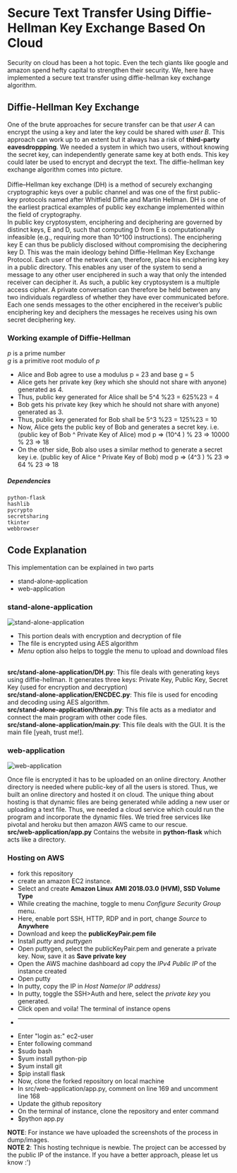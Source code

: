 # Secure Text Transfer Using Diffie-Hellman Key Exchange Based On Cloud

Security on cloud has been a hot topic. Even the tech giants like google and amazon spend hefty capital to strengthen their security. We, here have implemented a secure text transfer using diffie-hellman key exchange algorithm.

## Diffie-Hellman Key Exchange

One of the brute approaches for secure transfer can be that _user A_ can encrypt the using a key and later the key could be shared with _user B_. This approach can work up to an extent but it always has a risk of **third-party eavesdroppping**. We needed a system in which two users, without knowing the secret key, can independently generate same key at both ends. This key could later be used to encrypt and decrypt the text. The diffie-hellman key exchange algorithm comes into picture.</br> </br>
Diffie–Hellman key exchange (DH) is a method of securely exchanging cryptographic keys over a
public channel and was one of the first public-key protocols named after Whitfield Diffie and
Martin Hellman. DH is one of the earliest practical examples of public key exchange
implemented within the field of cryptography.</br>
In public key cryptosystem, enciphering and deciphering are governed by distinct keys, E and D,
such that computing D from E is computationally infeasible (e.g., requiring more than 10^100
instructions). The enciphering key E can thus be publicly disclosed without compromising the
deciphering key D. This was the main ideology behind Diffie-Hellman Key Exchange Protocol.
Each user of the network can, therefore, place his enciphering key in a public directory. This
enables any user of the system to send a message to any other user enciphered in such a way that
only the intended receiver can decipher it. As such, a public key cryptosystem is a multiple access
cipher. A private conversation can therefore be held between any two individuals regardless of
whether they have ever communicated before. Each one sends messages to the other enciphered in
the receiver’s public enciphering key and deciphers the messages he receives using his own secret
deciphering key.

### Working example of Diffie-Hellman

_p_ is a prime number </br>
_g_ is a primitive root modulo of _p_

- Alice and Bob agree to use a modulus p = 23 and base g = 5
- Alice gets her private key (key which she should not share with anyone) generated as 4.
- Thus, public key generated for Alice shall be 5^4 %23 = 625%23 = 4
- Bob gets his private key (key which he should not share with anyone) generated as 3.
- Thus, public key generated for Bob shall be 5^3 %23 = 125%23 = 10
- Now, Alice gets the public key of Bob and generates a secret key. i.e.
  (public key of Bob ^ Private Key of Alice) mod p
  => (10^4 ) % 23 => 10000 % 23 => 18
- On the other side, Bob also uses a similar method to generate a secret key i.e.
  (public key of Alice ^ Private Key of Bob) mod p
  => (4^3 ) % 23 => 64 % 23 => 18

##### Dependencies

```
python-flask
hashlib
pycrypto
secretsharing
tkinter
webbrowser
```

## Code Explanation

This implementation can be explained in two parts

- stand-alone-application
- web-application

### stand-alone-application

![stand-alone-application](/dump/images/GUI.PNG)

- This portion deals with encryption and decryption of file
- The file is encrypted using AES algorithm
- _Menu_ option also helps to toggle the menu to upload and download files</br></br>

**src/stand-alone-application/DH.py**: This file deals with generating keys using diffie-hellman. It generates three keys: Private Key, Public Key, Secret Key (used for encryption and decryption)</br>
**src/stand-alone-application/ENCDEC.py**: This file is used for encoding and decoding using AES algorithm.</br>
**src/stand-alone-application/thrain.py**: This file acts as a mediator and connect the main program with other code files.</br>
**src/stand-alone-application/main.py**: This file deals with the GUI. It is the main file [yeah, trust me!].</br>

### web-application

![web-application](/dump/images/home.png)

Once file is encrypted it has to be uploaded on an online directory. Another directory is needed where public-key of all the users is stored. Thus, we built an online directory and hosted it on cloud. The unique thing about hosting is that dynamic files are being generated while adding a new user or uploading a text file. Thus, we needed a cloud service which could run the program and incorporate the dynamic files. We tried free services like pivotal and heroku but then amazon AWS came to our rescue.</br>
**src/web-application/app.py** Contains the website in **python-flask** which acts like a directory.

### Hosting on AWS

- fork this repository
- create an amazon EC2 instance.
- Select and create **Amazon Linux AMI 2018.03.0 (HVM), SSD Volume Type**
- While creating the machine, toggle to menu _Configure Security Group_ menu.
- Here, enable port SSH, HTTP, RDP and in port, change _Source_ to **Anywhere**
- Download and keep the **publicKeyPair.pem file**
- Install _putty_ and _puttygen_
- Open puttygen, select the publicKeyPair.pem and generate a private key. Now, save it as **Save private key**
- Open the AWS machine dashboard ad copy the _IPv4 Public IP_ of the instance created
- Open putty
- In putty, copy the IP in _Host Name(or IP address)_
- In putty, toggle the SSH>Auth and here, select the _private key_ you generated.
- Click open and voila! The terminal of instance opens
- ***
- Enter "login as:" ec2-user
- Enter following command
- $sudo bash
- $yum install python-pip
- $yum install git
- $pip install flask
- Now, clone the forked repository on local machine
- In src/web-application/app.py, comment on line 169 and uncomment line 168
- Update the github repository
- On the terminal of instance, clone the repository and enter command
- $python app.py

**NOTE**: For instance we have uploaded the screenshots of the process in dump/images.</br>
**NOTE 2**: This hosting technique is newbie. The project can be accessed by the public IP of the instance. If you have a better approach, please let us know :')
